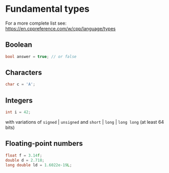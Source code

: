 # Fundamental types

For a more complete list see: https://en.cppreference.com/w/cpp/language/types

## Boolean

```cpp
bool answer = true; // or false
```

## Characters

```cpp
char c = 'A';
```

## Integers

```cpp
int i = 42;
```

with variations of `signed` | `unsigned` and `short` | `long` | `long long` (at least 64 bits)

## Floating-point numbers

```cpp
float f = 3.14f;
double d = 2.718;
long double ld = 1.6022e-19L; 
```
